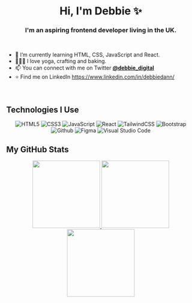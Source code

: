 <h1 align="center">Hi, I'm Debbie ✨</h1>

<h3 align="center">I'm an aspiring frontend developer living in the UK.</h3>

<br />

- 🌱 I’m currently learning HTML, CSS, JavaScript and React.
- 🧘🏻‍♀️ I love yoga, crafting and baking.
- 📫 You can connect with me on Twitter [**@debbie_digital**](https://www.twitter.com/debbie_digital)
- ⭐ Find me on LinkedIn https://www.linkedin.com/in/debbiedann/

<br/>

## Technologies I Use
<p align="center">
<img alt="HTML5" src="https://img.shields.io/badge/html5-%23E34F26.svg?style=for-the-badge&logo=html5&logoColor=white"/>
<img alt="CSS3" src="https://img.shields.io/badge/css3-%231572B6.svg?style=for-the-badge&logo=css3&logoColor=white"/>
<img alt="JavaScript" src="https://img.shields.io/badge/javascript-%23323330.svg?style=for-the-badge&logo=javascript&logoColor=%23F7DF1E"/>
<img alt="React" src="https://img.shields.io/badge/react-%2320232a.svg?style=for-the-badge&logo=react&logoColor=%2361DAFB"/>
<img alt="TailwindCSS" src="https://img.shields.io/badge/tailwind css-%2338B2AC.svg?style=for-the-badge&logo=tailwind-css&logoColor=white"/>
  <img alt="Bootstrap" src="https://img.shields.io/badge/bootstrap-%23563D7C.svg?style=for-the-badge&logo=bootstrap&logoColor=white"/>
<img alt="Github" src="https://img.shields.io/badge/github-%23000000.svg?style=for-the-badge&logo=github&logoColor=white"/>
<img alt="Figma" src="https://img.shields.io/badge/figma-%23F24E1E.svg?style=for-the-badge&logo=figma&logoColor=white" />
<img alt="Visual Studio Code" src="https://img.shields.io/badge/Visual Studio Code-0078d7.svg?style=for-the-badge&logo=visual-studio-code&logoColor=white"/>
  </p>


## My GitHub Stats

<p align="center">
<a href="https://github.com/DouglasDRF">
  <img height="180em" src="https://github-readme-stats.vercel.app/api?username=hellodeborahuk&count_private=true&show_icons=true&theme=radical" />
  <img height="180em" src="https://github-readme-stats-eight-theta.vercel.app/api/top-langs/?username=hellodeborahuk&theme=radical&layout=compact&langs_count=10&exclude_repo=gamebase&hide=objective-c,c,java" />
  <img align="center" height="180em" src="https://github-readme-streak-stats.herokuapp.com/?user=hellodeborahuk&theme=radical"/>
</a>
</p>

<!---
hellodeborahuk/hellodeborahuk is a ✨ special ✨ repository because its `README.md` (this file) appears on your GitHub profile.
You can click the Preview link to take a look at your changes.
--->


